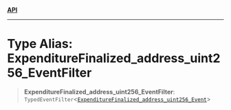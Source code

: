 [**API**](../../../README.md)

***

# Type Alias: ExpenditureFinalized\_address\_uint256\_EventFilter

> **ExpenditureFinalized\_address\_uint256\_EventFilter**: `TypedEventFilter`\<[`ExpenditureFinalized_address_uint256_Event`](ExpenditureFinalized_address_uint256_Event.md)\>
